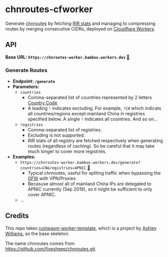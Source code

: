 # chnroutes-cfworker
Generate <abbr title="routes of mainland China">chnroutes</abbr> by fetching [RIR stats](https://www.apnic.net/about-apnic/corporate-documents/documents/resource-guidelines/rir-statistics-exchange-format/) and managing to compressing routes by merging consecutive CIDRs, deployed on [Cloudflare Workers](https://workers.cloudflare.com/). 

## API
**Base URL: `https://chnroutes-worker.bamboo.workers.dev` [🔗](https://chnroutes-worker.bamboo.workers.dev)**

### Generate Routes
- **Endpoint: `/generate`**
- **Parameters:**
    - `countries`
        - Comma-separated list of countries represented by 2 letters [Country Code](https://en.wikipedia.org/wiki/ISO_3166-1_alpha-2).
        - A leading `!` indicates excluding. For example, `!CN` which indicats all countries/regions except mainland China in registries specified below. A single `!` indicates all countries. And so on...
    - `registries`
        - Comma-separated list of registries. 
        - Excluding is not supported.
        - RIR stats of all registry are fetched respectively when generating routes (regardless of caching). So be careful that it may take much longer to cover more registries.
- **Examples:**
    - `https://chnroutes-worker.bamboo.workers.dev/generate?countries=CN&registries=APNIC` [🔗](https://chnroutes-worker.bamboo.workers.dev/generate?countries=CN&registries=APNIC)
        - Typical chnroutes, useful for spliting traffic when bypassing the [GFW](https://en.wikipedia.org/wiki/Great_Firewall) with VPN/Proxies 
        - Becasuse almost all of mainland China IPs are delegated to APNIC currently (Sep 2019), so it might be sufficient to only cover APNIC.
    - ...



## Credits
This repo takes [rustwasm-worker-template](https://github.com/cloudflare/rustwasm-worker-template), which is a project by [Ashley Williams](https://github.com/ashleygwilliams), as the base skeleton.

The name chnroutes comes from https://github.com/fivesheep/chnroutes.git.
